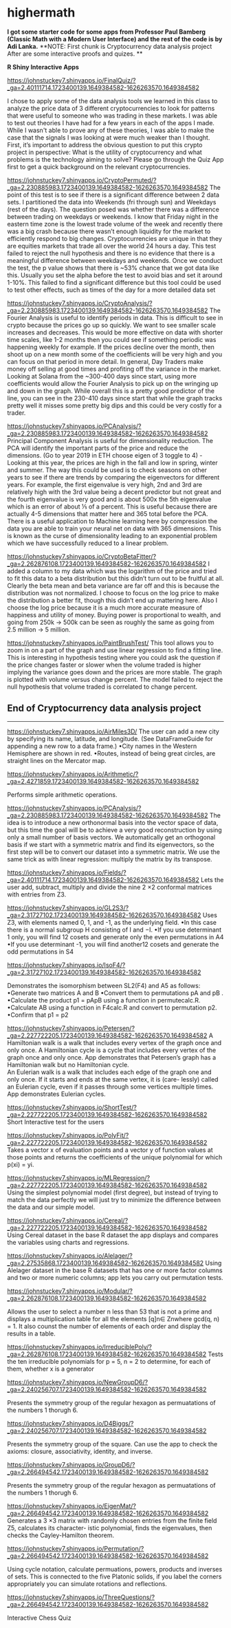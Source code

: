 # highermath
**I got some starter code for some apps from Professor Paul Bamberg (Classic Math with a Modern User Interface) and the rest of the code is by Adi Lanka.**
**NOTE: First chunk is Cryptocurrency data analysis project
After are some interactive proofs and quizes.  **

**R Shiny Interactive Apps**

https://johnstuckey7.shinyapps.io/FinalQuiz/?_ga=2.40111714.1723400139.1649384582-1626263570.1649384582

I chose to apply some of the data analysis tools we learned in this class to analyze the price data of 3 different cryptocurrencies to look for patterns that were useful to someone who was trading in these markets. I was able to test out theories I have had for a few years in each of the apps I made. While I wasn't able to prove any of these theories, I was able to make the case that the signals I was looking at were much weaker than I thought.
First, it’s important to address the obvious question to put this crypto project in perspective: What is the utility of cryptocurrency and what problems is the technology aiming to solve? Please go through the Quiz App first to get a quick background on the relevant cryptocurrencies.

https://johnstuckey7.shinyapps.io/CryptoPermuted/?_ga=2.230885983.1723400139.1649384582-1626263570.1649384582
The point of this test is to see if there is a significant difference between 2 data sets. I partitioned the data into Weekends (fri through sun) and Weekdays (rest of the days). The question posed was whether there was a difference between trading on weekdays or weekends. I know that Friday night in the eastern time zone is the lowest trade volume of the week and recently there was a big crash because there wasn’t enough liquidity for the market to efficiently respond to big changes. Cryptocurrencies are unique in that they are equities markets that trade all over the world 24 hours a day. This test failed to reject the null hypothesis and there is no evidence that there is a meaningful difference between weekdays and weekends. Once we conduct the test, the p value shows that there is ~53% chance that we got data like this. Usually you set the alpha before the test to avoid bias and set it around 1-10%. This failed to find a significant difference but this tool could be used to test other effects, such as times of the day for a more detailed data set

https://johnstuckey7.shinyapps.io/CryptoAnalysis/?_ga=2.230885983.1723400139.1649384582-1626263570.1649384582
The Fourier Analysis is useful to identify periods in data. This is difficult to see in crypto because the prices go up so quickly. We want to see smaller scale increases and decreases. This would be more effective on data with shorter time scales, like 1-2 months then you could see if something periodic was happening weekly for example. If the prices decline over the month, then shoot up on a new month some of the coefficients will be very high and you can focus on that period in more detail. In general, Day Traders make money off selling at good times and profiting off the variance in the market. Looking at Solana from the ~300-400 days since start, using more coefficients would allow the Fourier Analysis to pick up on the wringing up and down in the graph. While overall this is a pretty good predictor of the line, you can see in the 230-410 days since start that while the graph tracks pretty well it misses some pretty big dips and this could be very costly for a trader. 

https://johnstuckey7.shinyapps.io/PCAnalysis/?_ga=2.230885983.1723400139.1649384582-1626263570.1649384582
Principal Component Analysis is useful for dimensionality reduction. The PCA will identify the important parts of the price and reduce the dimensions. (Go to year 2019 in ETH choose eigen of 3 toggle to 4) -Looking at this year, the prices are high in the fall and low in spring, winter and summer. The way this could be used is to check seasons on other years to see if there are trends by comparing the eigenvectors for different years. For example, the first eigenvalue is very high, 2nd and 3rd are relatively high with the 3rd value being a decent predictor but not great and the fourth eigenvalue is very good and is about 500x the 5th eigenvalue which is an error of about ⅕ of a percent. This is useful because there are actually 4-5 dimensions that matter here and 365 total before the PCA. There is a useful application to Machine learning here by compression the data you are able to train your neural net on data with 365 dimensions. This is known as the curse of dimensionality leading to an exponential problem which we have successfully reduced to a linear problem. 

https://johnstuckey7.shinyapps.io/CryptoBetaFitter/?_ga=2.262876108.1723400139.1649384582-1626263570.1649384582
I added a column to my data which was the logarithm of the price and tried to fit this data to a beta distribution but this didn’t turn out to be fruitful at all. Clearly the beta mean and beta variance are far off and this is because the distribution was not normalized. I choose to focus on the log price to make the distribution a better fit, though this didn’t end up mattering here. Also I choose the log price because it is a much more accurate measure of happiness and utility of money. Buying power is proportional to wealth, and going from 250k -> 500k can be seen as roughly the same as going from 2.5 million -> 5 million. 

https://johnstuckey7.shinyapps.io/PaintBrushTest/
This tool allows you to zoom in on a part of the graph and use linear regression to find a fitting line. This is interesting in hypothesis testing where you could ask the question if the price changes faster or slower when the volume traded is higher implying the variance goes down and the prices are more stable. The graph is plotted with volume versus change percent. The model failed to reject the null hypothesis that volume traded is correlated to change percent.

End of Cryptocurrency data analysis project
--------------------------------------------------------------------------------------------------------------------------------------------------------------------
--------------------------------------------------------------------------------------------------------------------------------------------------------------------

https://johnstuckey7.shinyapps.io/AirMiles3D/
The user can add a new city by specifying its name, latitude, and
longitude. (See DataFrameGuide for appending a new row to a data
frame.)
•City names in the Western Hemisphere are shown in red.
•Routes, instead of being great circles, are straight lines on the Mercator
map.

https://johnstuckey7.shinyapps.io/Arithmetic/?_ga=2.4271859.1723400139.1649384582-1626263570.1649384582

Performs simple arithmetic operations.

https://johnstuckey7.shinyapps.io/PCAnalysis/?_ga=2.230885983.1723400139.1649384582-1626263570.1649384582
The idea is to introduce a new orthonormal basis into the vector space
of data, but this time the goal will be to achieve a very good reconstruction
by using only a small number of basis vectors.  We automatically get an orthogonal basis if we start with a
symmetric matrix and find its eigenvectors, so the first step will be to
convert our dataset into a symmetric matrix. We use the same trick as
with linear regression: multiply the matrix by its transpose.

https://johnstuckey7.shinyapps.io/Fields/?_ga=2.40111714.1723400139.1649384582-1626263570.1649384582
Lets the user add, subtract, multiply and divide the nine
2 ×2 conformal matrices with entries from Z3.

https://johnstuckey7.shinyapps.io/GL2S3/?_ga=2.31727102.1723400139.1649384582-1626263570.1649384582
Uses Z3, with elements named 0, 1, and -1, as the
underlying field.
•In this case there is a normal subgroup H consisting of I and −I.
•If you use determinant 1 only, you will find 12 cosets and generate
only the even permutations in A4
•If you use determinant -1, you will find another12 cosets and generate
the odd permutations in S4

https://johnstuckey7.shinyapps.io/IsoF4/?_ga=2.31727102.1723400139.1649384582-1626263570.1649384582

Demonstrates the isomorphism between SL2(F4)
and A5 as follows:
•Generate two matrices A and B
•Convert them to permutations pA and pB .
•Calculate the product p1 = pApB using a function in permutecalc.R.
•Calculate AB using a function in F4calc.R and convert to permutation
p2.
•Confirm that p1 = p2

https://johnstuckey7.shinyapps.io/Petersen/?_ga=2.227722205.1723400139.1649384582-1626263570.1649384582
A Hamiltonian walk is a walk that includes every vertex of the graph
once and only once. A Hamiltonian cycle is a cycle that includes every
vertex of the graph once and only once. App demonstrates that Petersen’s graph
has a Hamiltonian walk but no Hamiltonian cycle.  
An Eulerian walk is a walk that includes each edge of the graph one
and only once. If it starts and ends at the same vertex, it is (care-
lessly) called an Eulerian cycle, even if it passes through some vertices
multiple times.  App demonstrates Eulerian cycles.

https://johnstuckey7.shinyapps.io/ShortTest/?_ga=2.227722205.1723400139.1649384582-1626263570.1649384582
Short Interactive test for the users

https://johnstuckey7.shinyapps.io/PolyFit/?_ga=2.227722205.1723400139.1649384582-1626263570.1649384582
Takes a vector x of evaluation points and
a vector y of function values at those points and returns the coefficients of
the unique polynomial for which p(xi) = yi.

https://johnstuckey7.shinyapps.io/MLRegression/?_ga=2.227722205.1723400139.1649384582-1626263570.1649384582
Using the simplest polynomial model (first degree), but instead of trying to match the data perfectly we will just
try to minimize the difference between the data and our simple model.

https://johnstuckey7.shinyapps.io/Cereal/?_ga=2.227722205.1723400139.1649384582-1626263570.1649384582
Using Cereal dataset in the base R dataset the app displays and compares the variables using charts and regressions.  

https://johnstuckey7.shinyapps.io/Alelager/?_ga=2.27535868.1723400139.1649384582-1626263570.1649384582
Using Alelager dataset in the base R datasets that has one or more factor columns and two or more numeric columns; 
app lets you carry out permutation tests.

https://johnstuckey7.shinyapps.io/Modular/?_ga=2.262876108.1723400139.1649384582-1626263570.1649384582

Allows the user to select a number n less than 53 that is not
a prime and displays a multiplication table for all the elements [q]n∈ Znwhere
gcd(q, n) = 1.
It also counst the number of elements of each order and display the results
in a table.

https://johnstuckey7.shinyapps.io/IrreduciblePoly/?_ga=2.262876108.1723400139.1649384582-1626263570.1649384582
Tests the ten irreducible polynomials for p = 5, n = 2 to
determine, for each of them, whether x is a generator

https://johnstuckey7.shinyapps.io/NewGroupD6/?_ga=2.240256707.1723400139.1649384582-1626263570.1649384582

Presents the symmetry group of the regular hexagon as permuatations of the numbers 1 thorugh 6.  

https://johnstuckey7.shinyapps.io/D4Biggs/?_ga=2.240256707.1723400139.1649384582-1626263570.1649384582

Presents the symmetry group of the square.  Can use the app to check the axioms: closure, associativity, identity, and inverse.

https://johnstuckey7.shinyapps.io/GroupD6/?_ga=2.266494542.1723400139.1649384582-1626263570.1649384582

Presents the symmetry group of the regular hexagon as permuatations of the numbers 1 thorugh 6.

https://johnstuckey7.shinyapps.io/EigenMat/?_ga=2.266494542.1723400139.1649384582-1626263570.1649384582
Generates a 3 ×3 matrix with
randomly chosen entries from the finite field Z5, calculates its character-
istic polynomial, finds the eigenvalues, then checks the Cayley-Hamilton
theorem.

https://johnstuckey7.shinyapps.io/Permutation/?_ga=2.266494542.1723400139.1649384582-1626263570.1649384582

Using cycle notation, calculate permuations, powers, products and inverses of sets.  This is connected to the five Platonic solids, if you label the corners appropriately you can simulate rotations and reflections.

https://johnstuckey7.shinyapps.io/ThreeQuestions/?_ga=2.266494542.1723400139.1649384582-1626263570.1649384582

Interactive Chess Quiz
